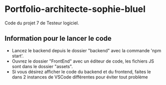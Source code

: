 # Portfolio-architecte-sophie-bluel

Code du projet 7 de Testeur logiciel.

## Information pour le lancer le code

 - Lancez le backend depuis le dossier "backend" avec la commande 'npm start'.
 - Ouvrez le dossier "FrontEnd" avec un éditeur de code, les fichiers JS sont dans le dossier "assets".
 - Si vous désirez afficher le code du backend et du frontend, faites le dans 2 instances de VSCode différentes pour éviter tout problème
